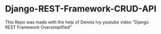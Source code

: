 # Django-REST-Framework-CRUD-API
This Repo was made with the help of Dennis Ivy youtube video "Django REST Framework Oversimplified"
